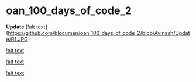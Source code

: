 # oan_100_days_of_code_2
**Update**
[!alt text](https://github.com/blocumen/oan_100_days_of_code_2/blob/Avinash/Update/R1.JPG


[!alt text](https://github.com/blocumen/oan_100_days_of_code_2/blob/Avinash/Update/R2.JPG)


[!alt text](https://github.com/blocumen/oan_100_days_of_code_2/blob/Avinash/Update/R3.JPG)


[!alt text](https://github.com/blocumen/oan_100_days_of_code_2/blob/Avinash/Update/R4.JPG)



